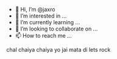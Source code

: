 - 👋 Hi, I’m @jaxro
- 👀 I’m interested in ...
- 🌱 I’m currently learning ...
- 💞️ I’m looking to collaborate on ...
- 📫 How to reach me ...

<!---
jaxro/jaxro is a ✨ special ✨ repository because its `README.md` (this file) appears on your GitHub profile.
You can click the Preview link to take a look at your changes.
--->
chal chaiya chaiya yo jai mata di lets rock

